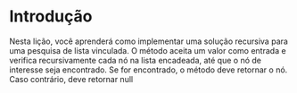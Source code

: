 # Introdução

Nesta lição, você aprenderá como implementar uma solução recursiva para uma pesquisa de lista vinculada. O método aceita um valor como entrada e verifica recursivamente cada nó na lista encadeada, até que o nó de interesse seja encontrado. Se for encontrado, o método deve retornar o nó. Caso contrário, deve retornar null
